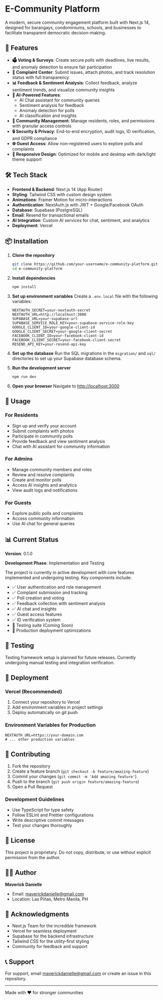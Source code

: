 # E-Community Platform

A modern, secure community engagement platform built with Next.js 14, designed for barangays, condominiums, schools, and businesses to facilitate transparent democratic decision-making.

## 🚀 Features

- **🗳️ Voting & Surveys**: Create secure polls with deadlines, live results, and anomaly detection to ensure fair participation
- **📢 Complaint Center**: Submit issues, attach photos, and track resolution status with full transparency
- **📊 Feedback & Sentiment Analysis**: Collect feedback, analyze sentiment trends, and visualize community insights
- **🤖 AI-Powered Features**:
  - AI Chat assistant for community queries
  - Sentiment analysis for feedback
  - Anomaly detection for polls
  - AI classification and insights
- **👥 Community Management**: Manage residents, roles, and permissions with granular access controls
- **🔒 Security & Privacy**: End-to-end encryption, audit logs, ID verification, and GDPR compliance
- **🌐 Guest Access**: Allow non-registered users to explore polls and complaints
- **📱 Responsive Design**: Optimized for mobile and desktop with dark/light theme support

## 🛠️ Tech Stack

- **Frontend & Backend**: Next.js 14 (App Router)
- **Styling**: Tailwind CSS with custom design system
- **Animations**: Framer Motion for micro-interactions
- **Authentication**: NextAuth.js with JWT + Google/Facebook OAuth
- **Database**: Supabase (PostgreSQL)
- **Email**: Resend for transactional emails
- **AI Integration**: Custom AI services for chat, sentiment, and analytics
- **Deployment**: Vercel

## 📦 Installation

1. **Clone the repository**
   ```bash
   git clone https://github.com/your-username/e-community-platform.git
   cd e-community-platform
   ```

2. **Install dependencies**
   ```bash
   npm install
   ```

3. **Set up environment variables**
   Create a `.env.local` file with the following variables:
   ```env
   NEXTAUTH_SECRET=your-nextauth-secret
   NEXTAUTH_URL=http://localhost:3000
   SUPABASE_URL=your-supabase-url
   SUPABASE_SERVICE_ROLE_KEY=your-supabase-service-role-key
   GOOGLE_CLIENT_ID=your-google-client-id
   GOOGLE_CLIENT_SECRET=your-google-client-secret
   FACEBOOK_CLIENT_ID=your-facebook-client-id
   FACEBOOK_CLIENT_SECRET=your-facebook-client-secret
   RESEND_API_KEY=your-resend-api-key
   ```

4. **Set up the database**
   Run the SQL migrations in the `migration/` and `sql/` directories to set up your Supabase database schema.

5. **Run the development server**
   ```bash
   npm run dev
   ```

6. **Open your browser**
   Navigate to [http://localhost:3000](http://localhost:3000)

## 🎯 Usage

### For Residents
- Sign up and verify your account
- Submit complaints with photos
- Participate in community polls
- Provide feedback and view sentiment analysis
- Chat with AI assistant for community information

### For Admins
- Manage community members and roles
- Review and resolve complaints
- Create and monitor polls
- Access AI insights and analytics
- View audit logs and notifications

### For Guests
- Explore public polls and complaints
- Access community information
- Use AI chat for general queries

## 📊 Current Status

**Version**: 0.1.0

**Development Phase**: Implementation and Testing

The project is currently in active development with core features implemented and undergoing testing. Key components include:

- ✅ User authentication and role management
- ✅ Complaint submission and tracking
- ✅ Poll creation and voting
- ✅ Feedback collection with sentiment analysis
- ✅ AI chat and insights
- ✅ Guest access features
- ✅ ID verification system
- 🔄 Testing suite (Coming Soon)
- 🔄 Production deployment optimizations

## 🧪 Testing

Testing framework setup is planned for future releases. Currently undergoing manual testing and integration verification.

## 🚀 Deployment

### Vercel (Recommended)
1. Connect your repository to Vercel
2. Add environment variables in project settings
3. Deploy automatically on git push

### Environment Variables for Production
```env
NEXTAUTH_URL=https://your-domain.com
# ... other production variables
```

## 🤝 Contributing

1. Fork the repository
2. Create a feature branch (`git checkout -b feature/amazing-feature`)
3. Commit your changes (`git commit -m 'Add amazing feature'`)
4. Push to the branch (`git push origin feature/amazing-feature`)
5. Open a Pull Request

### Development Guidelines
- Use TypeScript for type safety
- Follow ESLint and Prettier configurations
- Write descriptive commit messages
- Test your changes thoroughly

## 📄 License

This project is proprietary. Do not copy, distribute, or use without explicit permission from the author.

## 👨‍💻 Author

**Maverick Danielle**
- Email: maverickdanielle@gmail.com
- Location: Las Piñas, Metro Manila, PH

## 🙏 Acknowledgments

- Next.js Team for the incredible framework
- Vercel for seamless deployment
- Supabase for the backend infrastructure
- Tailwind CSS for the utility-first styling
- Community for feedback and support

## 📞 Support

For support, email maverickdanielle@gmail.com or create an issue in this repository.

---

Made with ❤️ for stronger communities
